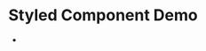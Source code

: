 # Styled Component Demo

- <style>: ` ${ ({ $prop }) => $prop? $prop : "..."} `...
- &:<psuedoClass>
- > <child>
- theming\

